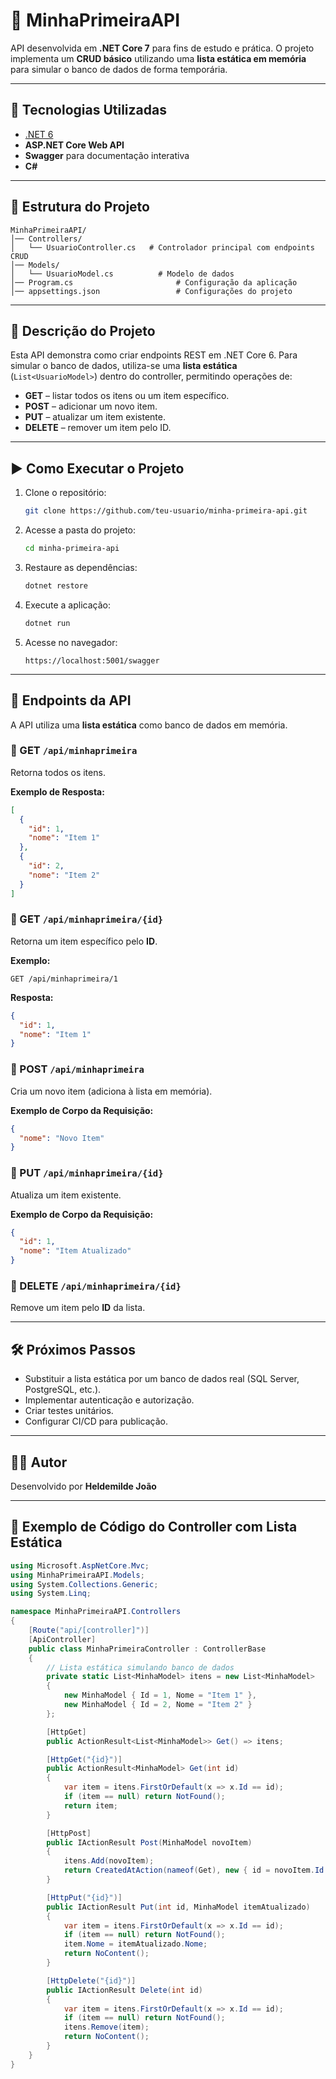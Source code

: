 # 📌 MinhaPrimeiraAPI

API desenvolvida em **.NET Core 7** para fins de estudo e prática.
O projeto implementa um **CRUD básico** utilizando uma **lista estática em memória** para simular o banco de dados de forma temporária.

---

## 🚀 Tecnologias Utilizadas
- [.NET 6](https://dotnet.microsoft.com/)
- **ASP.NET Core Web API**
- **Swagger** para documentação interativa
- **C#**

---

## 📂 Estrutura do Projeto

```
MinhaPrimeiraAPI/
│── Controllers/
│   └── UsuarioController.cs   # Controlador principal com endpoints CRUD
│── Models/
│   └── UsuarioModel.cs          # Modelo de dados
│── Program.cs                       # Configuração da aplicação
│── appsettings.json                 # Configurações do projeto
```

---

## 📝 Descrição do Projeto

Esta API demonstra como criar endpoints REST em .NET Core 6.
Para simular o banco de dados, utiliza-se uma **lista estática** (`List<UsuarioModel>`) dentro do controller, permitindo operações de:

- **GET** – listar todos os itens ou um item específico.
- **POST** – adicionar um novo item.
- **PUT** – atualizar um item existente.
- **DELETE** – remover um item pelo ID.

---

## ▶️ Como Executar o Projeto

1. Clone o repositório:
   ```bash
   git clone https://github.com/teu-usuario/minha-primeira-api.git
   ```

2. Acesse a pasta do projeto:
   ```bash
   cd minha-primeira-api
   ```

3. Restaure as dependências:
   ```bash
   dotnet restore
   ```

4. Execute a aplicação:
   ```bash
   dotnet run
   ```

5. Acesse no navegador:
   ```
   https://localhost:5001/swagger
   ```

---

## 📌 Endpoints da API

A API utiliza uma **lista estática** como banco de dados em memória.

### 🔹 GET `/api/minhaprimeira`
Retorna todos os itens.

**Exemplo de Resposta:**
```json
[
  {
    "id": 1,
    "nome": "Item 1"
  },
  {
    "id": 2,
    "nome": "Item 2"
  }
]
```

### 🔹 GET `/api/minhaprimeira/{id}`
Retorna um item específico pelo **ID**.

**Exemplo:**
```
GET /api/minhaprimeira/1
```

**Resposta:**
```json
{
  "id": 1,
  "nome": "Item 1"
}
```

### 🔹 POST `/api/minhaprimeira`
Cria um novo item (adiciona à lista em memória).

**Exemplo de Corpo da Requisição:**
```json
{
  "nome": "Novo Item"
}
```

### 🔹 PUT `/api/minhaprimeira/{id}`
Atualiza um item existente.

**Exemplo de Corpo da Requisição:**
```json
{
  "id": 1,
  "nome": "Item Atualizado"
}
```

### 🔹 DELETE `/api/minhaprimeira/{id}`
Remove um item pelo **ID** da lista.

---

## 🛠 Próximos Passos
- Substituir a lista estática por um banco de dados real (SQL Server, PostgreSQL, etc.).
- Implementar autenticação e autorização.
- Criar testes unitários.
- Configurar CI/CD para publicação.

---

## 👨‍💻 Autor
Desenvolvido por **Heldemilde João**

---

## 📝 Exemplo de Código do Controller com Lista Estática

```csharp
using Microsoft.AspNetCore.Mvc;
using MinhaPrimeiraAPI.Models;
using System.Collections.Generic;
using System.Linq;

namespace MinhaPrimeiraAPI.Controllers
{
    [Route("api/[controller]")]
    [ApiController]
    public class MinhaPrimeiraController : ControllerBase
    {
        // Lista estática simulando banco de dados
        private static List<MinhaModel> itens = new List<MinhaModel>
        {
            new MinhaModel { Id = 1, Nome = "Item 1" },
            new MinhaModel { Id = 2, Nome = "Item 2" }
        };

        [HttpGet]
        public ActionResult<List<MinhaModel>> Get() => itens;

        [HttpGet("{id}")]
        public ActionResult<MinhaModel> Get(int id)
        {
            var item = itens.FirstOrDefault(x => x.Id == id);
            if (item == null) return NotFound();
            return item;
        }

        [HttpPost]
        public IActionResult Post(MinhaModel novoItem)
        {
            itens.Add(novoItem);
            return CreatedAtAction(nameof(Get), new { id = novoItem.Id }, novoItem);
        }

        [HttpPut("{id}")]
        public IActionResult Put(int id, MinhaModel itemAtualizado)
        {
            var item = itens.FirstOrDefault(x => x.Id == id);
            if (item == null) return NotFound();
            item.Nome = itemAtualizado.Nome;
            return NoContent();
        }

        [HttpDelete("{id}")]
        public IActionResult Delete(int id)
        {
            var item = itens.FirstOrDefault(x => x.Id == id);
            if (item == null) return NotFound();
            itens.Remove(item);
            return NoContent();
        }
    }
}

